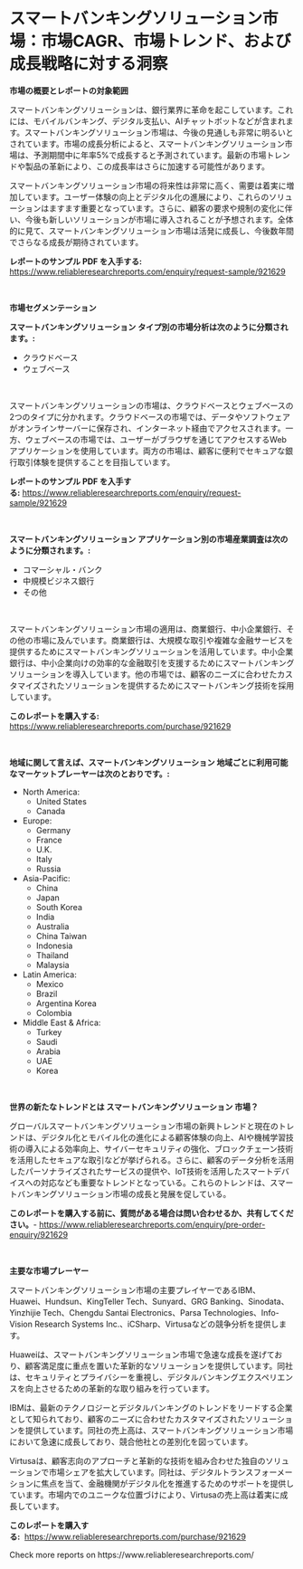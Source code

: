 <p><h1>スマートバンキングソリューション市場：市場CAGR、市場トレンド、および成長戦略に対する洞察</h1></p><p><strong>市場の概要とレポートの対象範囲</strong></p>
<p><p>スマートバンキングソリューションは、銀行業界に革命を起こしています。これには、モバイルバンキング、デジタル支払い、AIチャットボットなどが含まれます。スマートバンキングソリューション市場は、今後の見通しも非常に明るいとされています。市場の成長分析によると、スマートバンキングソリューション市場は、予測期間中に年率5%で成長すると予測されています。最新の市場トレンドや製品の革新により、この成長率はさらに加速する可能性があります。</p><p>スマートバンキングソリューション市場の将来性は非常に高く、需要は着実に増加しています。ユーザー体験の向上とデジタル化の進展により、これらのソリューションはますます重要となっています。さらに、顧客の要求や規制の変化に伴い、今後も新しいソリューションが市場に導入されることが予想されます。全体的に見て、スマートバンキングソリューション市場は活発に成長し、今後数年間でさらなる成長が期待されています。</p></p>
<p><strong>レポートのサンプル PDF を入手する:</strong> <a href="https://www.reliableresearchreports.com/enquiry/request-sample/921629">https://www.reliableresearchreports.com/enquiry/request-sample/921629</a></p>
<p>&nbsp;</p>
<p><strong>市場セグメンテーション</strong></p>
<p><strong>スマートバンキングソリューション タイプ別の市場分析は次のように分類されます。:</strong></p>
<p><ul><li>クラウドベース</li><li>ウェブベース</li></ul></p>
<p>&nbsp;</p>
<p><p>スマートバンキングソリューションの市場は、クラウドベースとウェブベースの2つのタイプに分かれます。クラウドベースの市場では、データやソフトウェアがオンラインサーバーに保存され、インターネット経由でアクセスされます。一方、ウェブベースの市場では、ユーザーがブラウザを通じてアクセスするWebアプリケーションを使用しています。両方の市場は、顧客に便利でセキュアな銀行取引体験を提供することを目指しています。</p></p>
<p><strong>レポートのサンプル PDF を入手する:</strong>&nbsp;<a href="https://www.reliableresearchreports.com/enquiry/request-sample/921629">https://www.reliableresearchreports.com/enquiry/request-sample/921629</a></p>
<p>&nbsp;</p>
<p><strong> スマートバンキングソリューション アプリケーション別の市場産業調査は次のように分類されます。:</strong></p>
<p><ul><li>コマーシャル・バンク</li><li>中規模ビジネス銀行</li><li>その他</li></ul></p>
<p>&nbsp;</p>
<p><p>スマートバンキングソリューション市場の適用は、商業銀行、中小企業銀行、その他の市場に及んでいます。商業銀行は、大規模な取引や複雑な金融サービスを提供するためにスマートバンキングソリューションを活用しています。中小企業銀行は、中小企業向けの効率的な金融取引を支援するためにスマートバンキングソリューションを導入しています。他の市場では、顧客のニーズに合わせたカスタマイズされたソリューションを提供するためにスマートバンキング技術を採用しています。</p></p>
<p><strong>このレポートを購入する:</strong>&nbsp; <a href="https://www.reliableresearchreports.com/purchase/921629">https://www.reliableresearchreports.com/purchase/921629</a></p>
<p>&nbsp;</p>
<p><strong>地域に関して言えば、スマートバンキングソリューション 地域ごとに利用可能なマーケットプレーヤーは次のとおりです。:</strong></p>
<p><ul>
    <li>
        North America:
        <ul>
            <li>United States</li>
            <li>Canada</li>
        </ul>
    </li>
    <li>
        Europe:
        <ul>
            <li>Germany</li>
            <li>France</li>
            <li>U.K.</li>
            <li>Italy</li>
            <li>Russia</li>
        </ul>
    </li>
    <li>
        Asia-Pacific:
        <ul>
            <li>China</li>
            <li>Japan</li>
            <li>South Korea</li>
            <li>India</li>
            <li>Australia</li>
            <li>China Taiwan</li>
            <li>Indonesia</li>
            <li>Thailand</li>
            <li>Malaysia</li>
        </ul>
    </li>
    <li>
        Latin America:
        <ul>
            <li>Mexico</li>
            <li>Brazil</li>
            <li>Argentina Korea</li>
            <li>Colombia</li>
        </ul>
    </li>
    <li>
        Middle East & Africa:
        <ul>
            <li>Turkey</li>
            <li>Saudi</li>
            <li>Arabia</li>
            <li>UAE</li>
            <li>Korea</li>
        </ul>
    </li>
    </ul></p>
<p>&nbsp;</p>
<p><strong>世界の新たなトレンドとは スマートバンキングソリューション 市場？</strong></p>
<p><p>グローバルスマートバンキングソリューション市場の新興トレンドと現在のトレンドは、デジタル化とモバイル化の進化による顧客体験の向上、AIや機械学習技術の導入による効率向上、サイバーセキュリティの強化、ブロックチェーン技術を活用したセキュアな取引などが挙げられる。さらに、顧客のデータ分析を活用したパーソナライズされたサービスの提供や、IoT技術を活用したスマートデバイスへの対応なども重要なトレンドとなっている。これらのトレンドは、スマートバンキングソリューション市場の成長と発展を促している。</p></p>
<p><strong>このレポートを購入する前に、質問がある場合は問い合わせるか、共有してください。</strong>- <a href="https://www.reliableresearchreports.com/enquiry/pre-order-enquiry/921629">https://www.reliableresearchreports.com/enquiry/pre-order-enquiry/921629</a></p>
<p>&nbsp;</p>
<p><strong>主要な市場プレーヤー</strong></p>
<p><p>スマートバンキングソリューション市場の主要プレイヤーであるIBM、Huawei、Hundsun、KingTeller Tech、Sunyard、GRG Banking、Sinodata、Yinzhijie Tech、Chengdu Santai Electronics、Parsa Technologies、Info-Vision Research Systems Inc.、iCSharp、Virtusaなどの競争分析を提供します。</p><p>Huaweiは、スマートバンキングソリューション市場で急速な成長を遂げており、顧客満足度に重点を置いた革新的なソリューションを提供しています。同社は、セキュリティとプライバシーを重視し、デジタルバンキングエクスペリエンスを向上させるための革新的な取り組みを行っています。</p><p>IBMは、最新のテクノロジーとデジタルバンキングのトレンドをリードする企業として知られており、顧客のニーズに合わせたカスタマイズされたソリューションを提供しています。同社の売上高は、スマートバンキングソリューション市場において急速に成長しており、競合他社との差別化を図っています。</p><p>Virtusaは、顧客志向のアプローチと革新的な技術を組み合わせた独自のソリューションで市場シェアを拡大しています。同社は、デジタルトランスフォーメーションに焦点を当て、金融機関がデジタル化を推進するためのサポートを提供しています。市場内でのユニークな位置づけにより、Virtusaの売上高は着実に成長しています。</p></p>
<p><strong>このレポートを購入する:</strong>&nbsp;&nbsp;<a href="https://www.reliableresearchreports.com/purchase/921629">https://www.reliableresearchreports.com/purchase/921629</a></p>
<p>Check more reports on https://www.reliableresearchreports.com/</p>